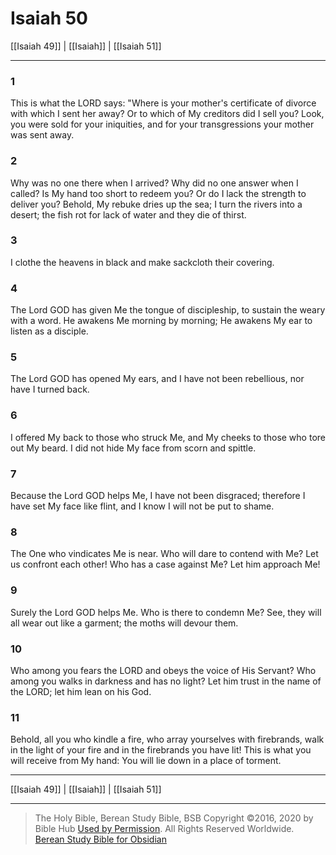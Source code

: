 # Isaiah 50

[[Isaiah 49]] | [[Isaiah]] | [[Isaiah 51]]

---

### 1
This is what the LORD says: "Where is your mother's certificate of divorce with which I sent her away? Or to which of My creditors did I sell you? Look, you were sold for your iniquities, and for your transgressions your mother was sent away.

### 2
Why was no one there when I arrived? Why did no one answer when I called? Is My hand too short to redeem you? Or do I lack the strength to deliver you? Behold, My rebuke dries up the sea; I turn the rivers into a desert; the fish rot for lack of water and they die of thirst.

### 3
I clothe the heavens in black and make sackcloth their covering.

### 4
The Lord GOD has given Me the tongue of discipleship, to sustain the weary with a word. He awakens Me morning by morning; He awakens My ear to listen as a disciple.

### 5
The Lord GOD has opened My ears, and I have not been rebellious, nor have I turned back.

### 6
I offered My back to those who struck Me, and My cheeks to those who tore out My beard. I did not hide My face from scorn and spittle.

### 7
Because the Lord GOD helps Me, I have not been disgraced; therefore I have set My face like flint, and I know I will not be put to shame.

### 8
The One who vindicates Me is near. Who will dare to contend with Me? Let us confront each other! Who has a case against Me? Let him approach Me!

### 9
Surely the Lord GOD helps Me. Who is there to condemn Me? See, they will all wear out like a garment; the moths will devour them.

### 10
Who among you fears the LORD and obeys the voice of His Servant? Who among you walks in darkness and has no light? Let him trust in the name of the LORD; let him lean on his God.

### 11
Behold, all you who kindle a fire, who array yourselves with firebrands, walk in the light of your fire and in the firebrands you have lit! This is what you will receive from My hand: You will lie down in a place of torment.

---

[[Isaiah 49]] | [[Isaiah]] | [[Isaiah 51]]

---

> The Holy Bible, Berean Study Bible, BSB
> Copyright &copy;2016, 2020 by Bible Hub
> [Used by Permission](https://berean.bible/terms.htm). All Rights Reserved Worldwide.
> [Berean Study Bible for Obsidian](https://github.com/gapmiss/berean-study-bible-for-obsidian)</small>


